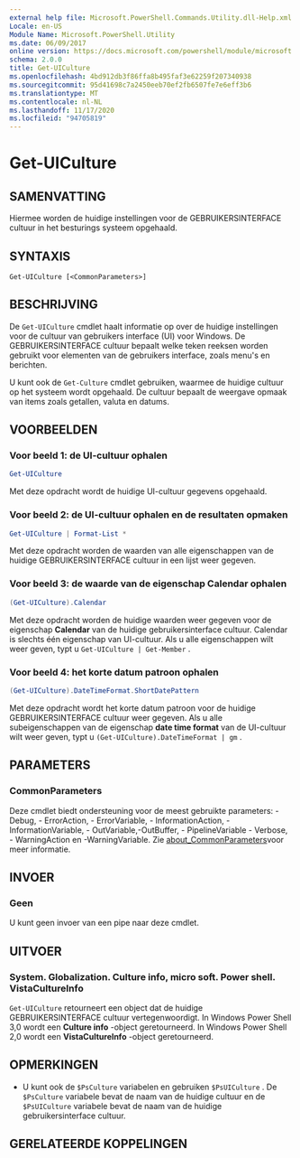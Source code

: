 ```yaml
---
external help file: Microsoft.PowerShell.Commands.Utility.dll-Help.xml
Locale: en-US
Module Name: Microsoft.PowerShell.Utility
ms.date: 06/09/2017
online version: https://docs.microsoft.com/powershell/module/microsoft.powershell.utility/get-uiculture?view=powershell-7.2&WT.mc_id=ps-gethelp
schema: 2.0.0
title: Get-UICulture
ms.openlocfilehash: 4bd912db3f86ffa8b495faf3e62259f207340938
ms.sourcegitcommit: 95d41698c7a2450eeb70ef2fb6507fe7e6eff3b6
ms.translationtype: MT
ms.contentlocale: nl-NL
ms.lasthandoff: 11/17/2020
ms.locfileid: "94705819"
---
```

# Get-UICulture

## SAMENVATTING
Hiermee worden de huidige instellingen voor de GEBRUIKERSINTERFACE cultuur in het besturings systeem opgehaald.

## SYNTAXIS

```
Get-UICulture [<CommonParameters>]
```

## BESCHRIJVING

De `Get-UICulture` cmdlet haalt informatie op over de huidige instellingen voor de cultuur van gebruikers interface (UI) voor Windows.
De GEBRUIKERSINTERFACE cultuur bepaalt welke teken reeksen worden gebruikt voor elementen van de gebruikers interface, zoals menu's en berichten.

U kunt ook de `Get-Culture` cmdlet gebruiken, waarmee de huidige cultuur op het systeem wordt opgehaald.
De cultuur bepaalt de weergave opmaak van items zoals getallen, valuta en datums.

## VOORBEELDEN

### Voor beeld 1: de UI-cultuur ophalen

```powershell
Get-UICulture
```

Met deze opdracht wordt de huidige UI-cultuur gegevens opgehaald.

### Voor beeld 2: de UI-cultuur ophalen en de resultaten opmaken

```powershell
Get-UICulture | Format-List *
```

Met deze opdracht worden de waarden van alle eigenschappen van de huidige GEBRUIKERSINTERFACE cultuur in een lijst weer gegeven.

### Voor beeld 3: de waarde van de eigenschap Calendar ophalen

```powershell
(Get-UICulture).Calendar
```

Met deze opdracht worden de huidige waarden weer gegeven voor de eigenschap **Calendar** van de huidige gebruikersinterface cultuur.
Calendar is slechts één eigenschap van UI-cultuur.
Als u alle eigenschappen wilt weer geven, typt u `Get-UICulture | Get-Member` .

### Voor beeld 4: het korte datum patroon ophalen

```powershell
(Get-UICulture).DateTimeFormat.ShortDatePattern
```

Met deze opdracht wordt het korte datum patroon voor de huidige GEBRUIKERSINTERFACE cultuur weer gegeven.
Als u alle subeigenschappen van de eigenschap **date time format** van de UI-cultuur wilt weer geven, typt u `(Get-UICulture).DateTimeFormat | gm` .

## PARAMETERS

### CommonParameters

Deze cmdlet biedt ondersteuning voor de meest gebruikte parameters: -Debug, - ErrorAction, - ErrorVariable, - InformationAction, -InformationVariable, - OutVariable,-OutBuffer, - PipelineVariable - Verbose, - WarningAction en -WarningVariable. Zie [about_CommonParameters](../Microsoft.PowerShell.Core/About/about_CommonParameters.md)voor meer informatie.

## INVOER

### Geen

U kunt geen invoer van een pipe naar deze cmdlet.

## UITVOER

### System. Globalization. Culture info, micro soft. Power shell. VistaCultureInfo

`Get-UICulture` retourneert een object dat de huidige GEBRUIKERSINTERFACE cultuur vertegenwoordigt.
In Windows Power Shell 3,0 wordt een **Culture info** -object geretourneerd.
In Windows Power Shell 2,0 wordt een **VistaCultureInfo** -object geretourneerd.

## OPMERKINGEN

- U kunt ook de `$PsCulture` variabelen en gebruiken `$PsUICulture` . De `$PsCulture` variabele bevat de naam van de huidige cultuur en de `$PsUICulture` variabele bevat de naam van de huidige gebruikersinterface cultuur.

## GERELATEERDE KOPPELINGEN

